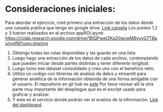 # Consideraciones iniciales:
Para abordar el ejercicio, creé primero una extracción de los datos desde una carpeta publica que tengo en google drive.
[Link carpeta](https://drive.google.com/drive/folders/1uxxPGufCgLTU54hBlqVvw3QSE1-BWW8J?usp=sharing)
Los puntos 1,2 y 3 fueron realizados en el archivo appROI.ipynb
https://colab.research.google.com/drive/1BlQPwetZKa20wcwM8yuyG7TBaonygfl8?usp=sharing

1. Obtengo todas las rutas disponibles y las guardo en una lista
2. Luego hago una extracción de los datos de cada archivo, contemplando que pueden iniciar desde partes distintas y tener diferente longitud.
3. Luego tomo ese dataset consolidado y creo uno con el beneficio neto.
4. Utilizo un codigo con librerías de analisis de datos y streamlit para generar analítica de la información obtenida de una forma amigable con el usuario. El repositorio en git hub es [este](https://github.com/panidas98/appBancosEstResul/tree/main) Por favor revisar allí la otra parte muy importante del despliegue que es el escript usado para graficar y analizar.
5. Y este es el servicio donde podrán ver el analisis de la información.
[Link del dashboard](https://appbancosestresul.streamlit.app/)
